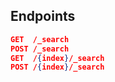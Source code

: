 
<!-- spec_insert_start
api: search
component: endpoints
-->
## Endpoints

```json
GET  /_search
POST /_search
GET  /{index}/_search
POST /{index}/_search
```

<!-- spec_insert_end -->
